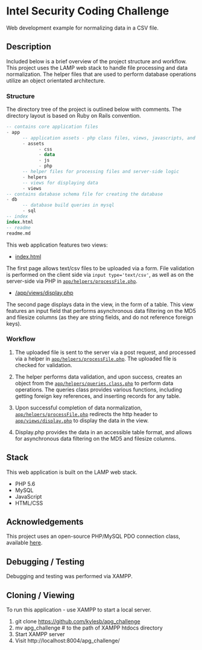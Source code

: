 # Intel Security Coding Challenge

Web development example for normalizing data in a CSV file.

## Description

Included below is a brief overview of the project structure and workflow. This project uses the LAMP web stack to handle file processing and data normalization. The helper files that are used to perform database operations utilize an object orientated architecture.

### Structure

The directory tree of the project is outlined below with comments. The directory layout is based on Ruby on Rails convention.

  ```sql
  -- contains core application files
  - app
        -- application assets - php class files, views, javascripts, and stylesheets
        - assets
              - css
              - data
              - js
              - php
        -- helper files for processing files and server-side logic
        - helpers
        -- views for displaying data
        - views
  -- contains database schema file for creating the database
  - db
        -- database build queries in mysql
        - sql
  -- index
  index.html
  -- readme
  readme.md
  ```

This web application features two views:
  * [index.html](https://github.com/kylesb/apg_challenge/blob/master/index.html)

  The first page allows text/csv files to be uploaded via a form. File validation is performed on the client side via `input type='text/csv'`, as well as on the server-side via PHP in [`app/helpers/processFile.php`](https://github.com/kylesb/apg_challenge/blob/master/app/helpers/processFile.php).

  * [/app/views/display.php](https://github.com/kylesb/apg_challenge/blob/master/app/views/display.php)

  The second page displays data in the view, in the form of a table. This view features an input field that performs asynchronous data filtering on the MD5 and filesize columns (as they are string fields, and do not reference foreign keys).


### Workflow

1. The uploaded file is sent to the server via a post request, and processed via a helper in [`app/helpers/processFile.php`](https://github.com/kylesb/apg_challenge/blob/master/app/helpers/processFile.php). The uploaded file is checked for validation.

2. The helper performs data validation, and upon success, creates an object from the [`app/helpers/queries.class.php`](https://github.com/kylesb/apg_challenge/blob/master/app/helpers/queries.class.php) to perform data operations. The queries class provides various functions, including getting foreign key references, and inserting records for any table.

3. Upon successful completion of data normalization, [`app/helpers/processFile.php`](https://github.com/kylesb/apg_challenge/blob/master/app/helpers/processFile.php) redirects the http header to [`app/views/display.php`](https://github.com/kylesb/apg_challenge/blob/master/app/views/display.php) to display the data in the view.

4. Display.php provides the data in an accessible table format, and allows for asynchronous data filtering on the MD5 and filesize columns.

## Stack

This web application is built on the LAMP web stack.

* PHP 5.6
* MySQL
* JavaScript
* HTML/CSS

## Acknowledgements

This project uses an open-source PHP/MySQL PDO connection class, available [here](https://github.com/a1phanumeric/PHP-MySQL-Class).

## Debugging / Testing

Debugging and testing was performed via XAMPP.

## Cloning / Viewing

To run this application - use XAMPP to start a local server.

1. git clone https://github.com/kylesb/apg_challenge
2. mv apg_challenge # to the path of XAMPP htdocs directory
3. Start XAMPP server
4. Visit http://localhost:8004/apg_challenge/
